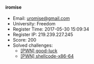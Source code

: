 #### iromise  

* Email: uromise@gmail.com  
* University: Freedom  
* Register Time: 2017-05-30 15:09:34  
* Register IP: 219.239.227.245  
* Score: 200  
* Solved challenges: 
  * [[PWN] good-luck](https://github.com/SniperOJ/Challenges/blob/master/web/good-luck.json)  
  * [[PWN] shellcode-x86-64](https://github.com/SniperOJ/Challenges/blob/master/web/shellcode-x86-64.json)  
